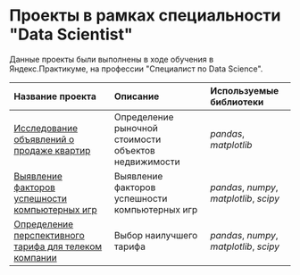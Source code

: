 # Проекты в рамках специальности "Data Scientist"

Данные проекты были выполнены в ходе обучения в Яндекс.Практикуме, на профессии "Специалист по Data Science".

| Название проекта | Описание | Используемые библиотеки | 
| :---------------------- | :---------------------- | :---------------------- |
| [Исследование объявлений о продаже квартир](Project_apartments) | Определение рыночной стоимости объектов недвижимости| *pandas*, *matplotlib* |
| [Выявление факторов успешности компьютерных игр](Project_games) | Выявление факторов успешности компьютерных игр| *pandas*, *numpy*, *matplotlib*, *scipy* |
| [Определение перспективного тарифа для телеком компании](Project_tariffs) | Выбор наилучшего тарифа| *pandas*, *numpy*, *matplotlib*, *scipy* |
